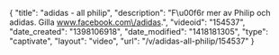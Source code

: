 {
    "title": "adidas - all philip",
    "description": "F\u00f6r mer av Philip och adidas. Gilla www.facebook.com\/adidas.",
    "videoid": "154537",
    "date_created": "1398106918",
    "date_modified": "1418181305",
    "type": "captivate",
    "layout": "video",
    "url": "\/v\/adidas-all-philip\/154537"
}